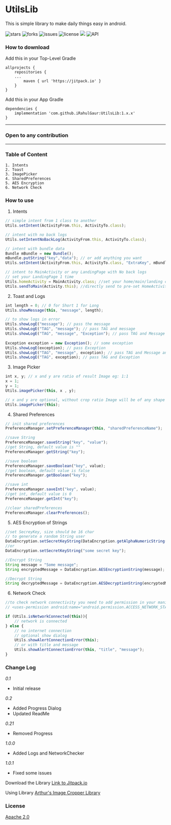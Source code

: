 # UtilsLib
This is simple library to make daily things easy in android.

![stars](https://img.shields.io/github/stars/iRahulGaur/UtilsLib?style=flat-square) ![forks](https://img.shields.io/github/forks/iRahulGaur/UtilsLib?style=flat-square) ![issues](https://img.shields.io/github/issues/iRahulGaur/UtilsLib?style=flat-square) ![license](https://img.shields.io/github/license/iRahulGaur/UtilsLib?style=flat-square) [![](https://jitpack.io/v/iRahulGaur/UtilsLib.svg)](https://jitpack.io/#iRahulGaur/UtilsLib) ![API](https://img.shields.io/badge/Android%20API-v21%2B-blue)


### How to download 

Add this in your Top-Level Gradle
```
allprojects {
    repositories {
    ...
        maven { url 'https://jitpack.io' }
	}
}
```

Add this in your App Gradle
```
dependencies {
    implementation 'com.github.iRahulGaur:UtilsLib:1.x.x'
}
```
---
### Open to any contribution
---

### Table of Content
    1. Intents
    2. Toast
    3. ImagePicker
    4. SharedPreferences
    5. AES Encryption
    6. Network Check
    
### How to use

1. Intents
```javascript
// simple intent from 1 class to another
Utils.setIntent(ActivityFrom.this, ActivityTo.class);

// intent with no back logs
Utils.setIntentNoBackLog(ActivityFrom.this, ActivityTo.class);

// intent with bundle data
Bundle mBundle = new Bundle();
mBundle.putString("key","data"); // or add anything you want
Utils.setIntent(ActivityFrom.this, ActivityTo.class, "ExtraKey", mBundle);

// intent to MainActivity or any LandingPage with No back logs
// set your LandingPage 1 time
Utils.homeActivity = MainActivity.class; //set your home/main/landing class here
Utils.sendToMain(Activity.this); //directly send to pre-set HomeActivity or
```

2. Toast and Logs
```javascript
int length = 0; // 0 for Short 1 for Long
Utils.showMessage(this, "message", length);

// to show logs in error
Utils.showLogE("message"); // pass the message
Utils.showLogE("TAG", "message"); // pass TAG and message
Utils.showLogE("TAG", "message", "Exception"); // pass TAG and Message and Exception
   
Exception exception = new Exception(); // some exception
Utils.showLogE(exception); // pass Exception
Utils.showLogE("TAG", "message", exception); // pass TAG and Message and Exception
Utils.showLogE("TAG", exception); // pass TAG and Exception
```

3. Image Picker
```javascript
int x, y; // x and y are ratio of result Image eg: 1:1
x = 1;
y = 1;
Utils.imagePicker(this, x , y);

// x and y are optional, without crop ratio Image will be of any shape
Utils.imagePicker(this); 
```

4. Shared Preferences
```javascript
// init shared preferences
PreferenceManager.setPreferenceManager(this, "sharedPreferenceName");

//save String
PreferenceManager.saveString("key", "value");
//get String, default value is ""
PreferenceManager.getString("key");

//save boolean
PreferenceManager.saveBoolean("key", value);
//get boolean, default value is false
PreferenceManager.getBoolean("key");

//save int
PreferenceManager.saveInt("key", value);
//get int, default value is 0
PreferenceManager.getInt("key");

//clear sharedPreferences
PreferenceManager.clearPreferences();
```
5. AES Encryption of Strings
```javascript
//set SecreyKey, size should be 16 char
// to generate a random String user
DataEncryption.setSecretKeyString(DataEncryption.getAlphaNumericString(16));
//or
DataEncryption.setSecretKeyString("some secret key");

//Encrypt String
String message = "Some message";
String encryptedMessage = DataEncryption.AESEncryptionString(message);

//Decrypt String
String decryptedMessage = DataEncryption.AESDecryptionString(encryptedMessage);
```
6. Network Check
```javascript
//to check network connectivity you need to add permission in your manifest
// <uses-permission android:name="android.permission.ACCESS_NETWORK_STATE" />

if (Utils.isNetworkConnected(this)){
    // network is connected 
} else {
    // no internet connection
    // optional show dialog
    Utils.showAlertConnectionError(this);
    // or with title and message
    Utils.showAlertConnectionError(this, "title", "message");
}
```

### Change Log
*0.1*
  * Initial release
  
*0.2*
  * Added Progress Dialog
  * Updated ReadMe
  
*0.21*
  * Removed Progress
  
*1.0.0*
  * Added Logs and NetworkChecker

*1.0.1*
  * Fixed some issues


Download the Library [Link to Jitpack.io](https://jitpack.io/#iRahulGaur/UtilsLib "Utils Library - Jitpack")

Using Library [Arthur's Image Cropper Library](https://github.com/ArthurHub/Android-Image-Cropper )

### License
[Apache 2.0](LICENSE)
